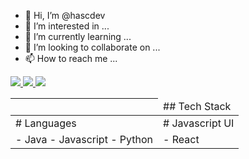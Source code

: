 - 👋 Hi, I’m @hascdev
- 👀 I’m interested in ...
- 🌱 I’m currently learning ...
- 💞️ I’m looking to collaborate on ...
- 📫 How to reach me ...

<div>
    <a href="https://www.linkedin.com/in/hasandovalc">
        <img src="https://img.shields.io/badge/linkedin-%230077B5.svg?&style=for-the-badge&logo=linkedin&logoColor=white" />
    </a>
    <a href="https://medium.com/hascdev">
        <img src="https://img.shields.io/badge/medium-%2312100E.svg?&style=for-the-badge&logo=medium&logoColor=white" />
    </a>
    <a href="https://twitter.com/Alejandr0S">
        <img src="https://img.shields.io/badge/twitter-%231DA1F2.svg?&style=for-the-badge&logo=twitter&logoColor=white" />
    </a>
</div>

<table width="100%">
    <thead>
        <th>
            <td colspan="2">## Tech Stack</td>
        </th>
    </thead>
    <tbody>
        <tr>
            <td># Languages</td>
            <td># Javascript UI</td>
        </tr>
        <tr>
            <td>
                - Java
                - Javascript
                - Python
            </td>
            <td>
                - React
            </td>
        </tr>
    </tbody>
</table>

<!---
hascdev/hascdev is a ✨ special ✨ repository because its `README.md` (this file) appears on your GitHub profile.
You can click the Preview link to take a look at your changes.
--->
